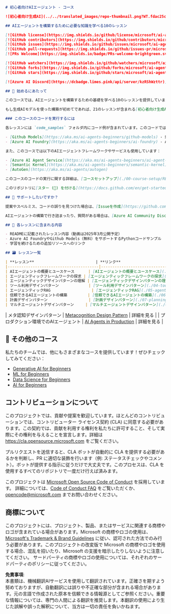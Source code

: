 ```markdown
# 初心者向けAIエージェント - コース

![初心者向け生成AI](../../translated_images/repo-thumbnail.png?WT.fdac25c1519629ab59bee7fe82d0b3de40ab27e68637ca37cfa5d0b9ca7389b8.ja.mc_id=academic-105485-koreyst)

## AIエージェントを構築するために必要な知識を学べる10のレッスン

[![GitHub license](https://img.shields.io/github/license/microsoft/ai-agents-for-beginners.svg)](https://github.com/microsoft/ai-agents-for-beginners/blob/master/LICENSE?WT.mc_id=academic-105485-koreyst)
[![GitHub contributors](https://img.shields.io/github/contributors/microsoft/ai-agents-for-beginners.svg)](https://GitHub.com/microsoft/ai-agents-for-beginners/graphs/contributors/?WT.mc_id=academic-105485-koreyst)
[![GitHub issues](https://img.shields.io/github/issues/microsoft/ai-agents-for-beginners.svg)](https://GitHub.com/microsoft/ai-agents-for-beginners/issues/?WT.mc_id=academic-105485-koreyst)
[![GitHub pull-requests](https://img.shields.io/github/issues-pr/microsoft/ai-agents-for-beginners.svg)](https://GitHub.com/microsoft/ai-agents-for-beginners/pulls/?WT.mc_id=academic-105485-koreyst)
[![PRs Welcome](https://img.shields.io/badge/PRs-welcome-brightgreen.svg?style=flat-square)](http://makeapullrequest.com?WT.mc_id=academic-105485-koreyst)

[![GitHub watchers](https://img.shields.io/github/watchers/microsoft/ai-agents-for-beginners.svg?style=social&label=Watch)](https://GitHub.com/microsoft/ai-agents-for-beginners/watchers/?WT.mc_id=academic-105485-koreyst)
[![GitHub forks](https://img.shields.io/github/forks/microsoft/ai-agents-for-beginners.svg?style=social&label=Fork)](https://GitHub.com/microsoft/ai-agents-for-beginners/network/?WT.mc_id=academic-105485-koreyst)
[![GitHub stars](https://img.shields.io/github/stars/microsoft/ai-agents-for-beginners.svg?style=social&label=Star)](https://GitHub.com/microsoft/ai-agents-for-beginners/stargazers/?WT.mc_id=academic-105485-koreyst)

[![Azure AI Discord](https://dcbadge.limes.pink/api/server/kzRShWzttr)](https://discord.gg/kzRShWzttr)

## 🌱 始めるにあたって

このコースでは、AIエージェントを構築するための基礎を学べる10のレッスンを提供しています。各レッスンは独立したトピックを扱っているので、好きな場所から始めてください！

もし生成AIモデルを使った構築が初めてであれば、21のレッスンが含まれる[初心者向け生成AIコース](https://aka.ms/genai-beginners)をご覧ください。

### このコースのコードを実行するには

各レッスンには `code_samples` フォルダ内にコード例が含まれています。このコードでは以下のモデルサービスを使用しています：

- [Github Models](https://aka.ms/ai-agents-beginners/github-models) - 無料 / 制限あり
- [Azure AI Foundry](https://aka.ms/ai-agents-beginners/ai-foundry) - Azureアカウントが必要

また、このコースでは以下のAIエージェントフレームワークやサービスも使用しています：

- [Azure AI Agent Service](https://aka.ms/ai-agents-beginners/ai-agent-service)
- [Semantic Kernel](https://aka.ms/ai-agents-beginners/semantic-kernel)
- [AutoGen](https://aka.ms/ai-agents/autogen)

このコースのコードの実行に関する詳細は、[コースセットアップ](./00-course-setup/README.md)をご覧ください。

このリポジトリに[スター (🌟) を付ける](https://docs.github.com/en/get-started/exploring-projects-on-github/saving-repositories-with-stars?WT.mc_id=academic-105485-koreyst)のを忘れずに、また[フォーク](https://github.com/microsoft/ai-agents-for-beginners/fork)してコードを実行してください。

## 🙏 サポートしたいですか？

提案やスペルミス、コードの誤りを見つけた場合は、[Issueを作成](https://github.com/microsoft/ai-agents-for-beginners/issues?WT.mc_id=academic-105485-koreyst)するか、[プルリクエストを作成](https://github.com/microsoft/ai-agents-for-beginners/pulls?WT.mc_id=academic-105485-koreyst)してください。

AIエージェントの構築で行き詰まったり、質問がある場合は、[Azure AI Community Discord](https://discord.gg/kzRShWzttr)に参加してください。

## 📂 各レッスンに含まれる内容

- READMEに記載されたレッスン内容（動画は2025年3月公開予定）
- Azure AI FoundryやGithub Models（無料）をサポートするPythonコードサンプル
- 学習を続けるための追加リソースへのリンク

## 🗃️ レッスン一覧

| **レッスン**                           | **リンク**                                  | **追加学習**       |
|----------------------------------------|---------------------------------------------|--------------------|
| AIエージェントの概要とユースケース      | [AIエージェントの概要とユースケース](./01-intro-to-ai-agents/README.md)          | Learn More         |
| エージェンティックフレームワークの探求 | [エージェンティックフレームワークの探求](./02-explore-agentic-frameworks/README.md)  | Learn More         |
| エージェンティックデザインパターンの理解 | [エージェンティックデザインパターンの理解](./03-agentic-design-patterns/README.md)  | Learn More         |
| ツール利用デザインパターン             | [ツール利用デザインパターン](./04-tool-use/README.md)                    | Learn More         |
| エージェンティックRAG                  | [エージェンティックRAG](./05-agentic-rag/README.md)                 | Learn More         |
| 信頼できるAIエージェントの構築         | [信頼できるAIエージェントの構築](./06-building-trustworthy-agents/README.md) | Learn More         |
| 計画デザインパターン                  | [計画デザインパターン](./07-planning-design/README.md)             | Learn More         |
| マルチエージェントデザインパターン     | [マルチエージェントデザインパターン](./08-multi-agent/README.md)                 | Learn More         |
```
| メタ認知デザインパターン           | [Metacognition Design Pattern](./09-metacognition/README.md)               | 詳細を見る         |
| プロダクション環境でのAIエージェント | [AI Agents in Production](./10-ai-agents-production/README.md)        | 詳細を見る         |

## 🎒 その他のコース

私たちのチームでは、他にもさまざまなコースを提供しています！ぜひチェックしてみてください：

- [Generative AI for Beginners](https://aka.ms/genai-beginners)
- [ML for Beginners](https://aka.ms/ml-beginners?WT.mc_id=academic-105485-koreyst)
- [Data Science for Beginners](https://aka.ms/datascience-beginners?WT.mc_id=academic-105485-koreyst)
- [AI for Beginners](https://aka.ms/ai-beginners?WT.mc_id=academic-105485-koreyst)

## コントリビューションについて

このプロジェクトでは、貢献や提案を歓迎しています。ほとんどのコントリビューションでは、コントリビューター ライセンス契約 (CLA) に同意する必要があります。この契約では、貢献を利用する権利を私たちに許可すること、そして実際にその権利を与えることを宣言します。詳細は <https://cla.opensource.microsoft.com> をご覧ください。

プルリクエストを送信すると、CLA ボットが自動的に CLA を提供する必要があるかを判断し、PR に適切な装飾を行います（例: ステータスチェックやコメント）。ボットが提供する指示に従うだけで大丈夫です。このプロセスは、CLA を使用するすべてのリポジトリで一度だけ行えば済みます。

このプロジェクトは [Microsoft Open Source Code of Conduct](https://opensource.microsoft.com/codeofconduct/) を採用しています。
詳細については、[Code of Conduct FAQ](https://opensource.microsoft.com/codeofconduct/faq/) をご覧いただくか、[opencode@microsoft.com](mailto:opencode@microsoft.com) までお問い合わせください。

## 商標について

このプロジェクトには、プロジェクト、製品、またはサービスに関連する商標やロゴが含まれている場合があります。Microsoft の商標やロゴの使用は、[Microsoft's Trademark & Brand Guidelines](https://www.microsoft.com/en-us/legal/intellectualproperty/trademarks/usage/general) に従い、認可された方法でのみ行う必要があります。このプロジェクトの改変版で Microsoft の商標やロゴを使用する場合、混乱を招いたり、Microsoft の支援を暗示したりしないように注意してください。
サードパーティの商標やロゴの使用については、それぞれのサードパーティのポリシーに従ってください。

**免責事項**:  
本書類は、機械翻訳AIサービスを使用して翻訳されています。正確さを期すよう努めておりますが、自動翻訳には誤りや不正確な部分が含まれる場合があります。元の言語で作成された原本を信頼できる情報源としてご参照ください。重要な情報については、専門の人間による翻訳を推奨します。本翻訳の使用により生じた誤解や誤った解釈について、当方は一切の責任を負いかねます。